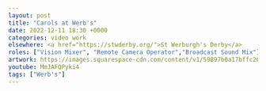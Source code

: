 ```yaml
---
layout: post
title: "Carols at Werb's"
date: 2022-12-11 18:30 +0000
categories: video work
elsewhere: <a href="https://stwderby.org/">St Werburgh's Derby</a>
roles: ["Vision Mixer", "Remote Camera Operator","Broadcast Sound Mix"]
artwork: https://images.squarespace-cdn.com/content/v1/59897b0a17bffc269e4fec9b/1575027689741-23EFSM1EWOSUABC1BZVK/St+Werburgh%27s+Logo+-+White-Trans.png?format=1500w
youtube: MmJAFQPyki4
tags: ["Werb's"]
---
```

